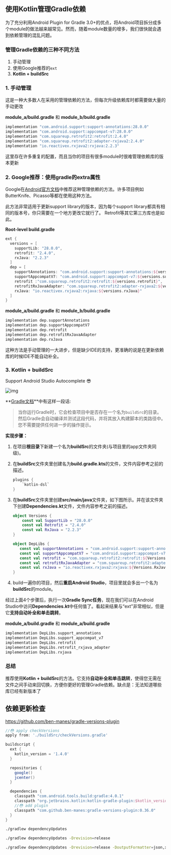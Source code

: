 ## 使用Kotlin管理Gradle依赖

为了充分利用Android Plugin for Gradle 3.0+的优点，将Android项目拆分成多个module的做法越来越常见。然而，随着module数量的增多，我们很快就会遇到依赖管理的混乱问题。

### 管理Gradle依赖的三种不同方法

1. 手动管理
2. 使用Google推荐的`ext`
3. **Kotlin + buildSrc**

### 1. 手动管理

这是一种大多数人在采用的管理依赖的方法，但每次升级依赖库时都需要做大量的手动更改

**module_a/build.gradle** 和 **module_b/build.gradle**

```groovy
implementation "com.android.support:support-annotations:28.0.0"
implementation "com.android.support:appcompat-v7:28.0.0"
implementation "com.squareup.retrofit2:retrofit:2.4.0"
implementation "com.squareup.retrofit2:adapter-rxjava2:2.4.0"
implementation "io.reactivex.rxjava2:rxjava:2.2.3"
```

这里存在许多重复的配置，而且当你的项目有很多module时很难管理依赖库的版本更新

### 2. Google推荐：使用gradle的extra属性

Google在[Android官方文档](https://developer.android.com/studio/build/gradle-tips)中推荐这种管理依赖的方法。许多项目例如ButterKnife、Picasso等都在使用这种方法。

此方法非常适用于更新support library的版本，因为每个support library都具有相同的版本号，你只需要在一个地方更改它就行了。 Retrofit等其它第三方库也是如此。

**Root-level build.gradle**

```groovy
ext {
  versions = [
    supportLib: "28.0.0",
    retrofit: "2.4.0",
    rxJava: "2.2.3"
  ]
  dep = [
    supportAnnotations: "com.android.support:support-annotations:${versions.supportLib}",
    supportAppcompatV7: "com.android.support:appcompat-v7:${versions.supportLib}",
    retrofit :"com.squareup.retrofit2:retrofit:${versions.retrofit}",
    retrofitRxJavaAdapter: "com.squareup.retrofit2:adapter-rxjava2:${versions.retrofit}",
    rxJava: "io.reactivex.rxjava2:rxjava:${versions.rxJava}"
  ]
}
```

**module_a/build.gradle** 和 **module_b/build.gradle**

```groovy
implementation dep.supportAnnotations
implementation dep.supportAppcompatV7
implementation dep.retrofit
implementation dep.retrofitRxJavaAdapter
implementation dep.rxJava
```

这种方法是手动管理的一大进步，但是缺少IDE的支持，更准确的说是在更新依赖库的时候IDE不能自动补全。

### 3. Kotlin + buildSrc

Support Android Studio Autocomplete 😎

![img](https://user-gold-cdn.xitu.io/2018/5/31/163b57650aacdc7d?imageslim)

**[Gradle文档](https://docs.gradle.org/current/userguide/organizing_gradle_projects.html#sec:build_sources)**中有这样一段话:

> 当你运行Gradle时，它会检查项目中是否存在一个名为`buildSrc`的目录。然后Gradle会自动编译并测试这段代码，并将其放入构建脚本的类路径中。您不需要提供任何进一步的操作提示。

**实现步骤：**

1. 在项目**根目录**下新建一个名为**buildSrc**的文件夹(与项目里的app文件夹同级)。
2. 在**buildSrc**文件夹里创建名为**build.gradle.kts**的文件，文件内容参考之前的描述。

   ```groovy
   plugins {
       `kotlin-dsl`
   }
   ```

3. 在**buildSrc**文件夹里创建**src/main/java**文件夹，如下图所示。并在该文件夹下创建**Dependencies.kt**文件，文件内容参考之前的描述。

   ```kotlin
   object Versions {
       const val SupportLib = "28.0.0"
       const val Retrofit = "2.4.0"
       const val RxJava = "2.2.3"
   }

   object DepLibs {
      const val supportAnnotations = "com.android.support:support-annotations:${Versions.SupportLib}"
      const val supportAppcompatV7 = "com.android.support:appcompat-v7:${Versions.SupportLib}"
      const val retrofit = "com.squareup.retrofit2:retrofit:${Versions.Retrofit}"
      const val retrofitRxJavaAdapter = "com.squareup.retrofit2:adapter-rxjava2:${Versions.Retrofit}"
      const val rxJava = "io.reactivex.rxjava2:rxjava:${Versions.RxJava}"
   }
   ```

4. build一遍你的项目，然后**重启Android Studio**，项目里就会多出一个名为**buildSrc**的module。

经过上面4个步骤后，执行一次**Gradle Sync任务**，现在我们可以在Android Studio中访问**Dependencies.kt**中任何值了。看起来结果与“ext”非常相似，但是它**支持自动补全和单击跳转**。

**module_a/build.gradle** 和 **module_a/build.gradle**

```groovy
implementation DepLibs.support_annotations
implementation DepLibs.support_appcompat_v7
implementation DepLibs.retrofit
implementation DepLibs.retrofit_rxjava_adapter
implementation DepLibs.rxjava
```

### 总结

推荐使用**Kotlin + buildSrc**的方法。它支持**自动补全和单击跳转**，使得您无需在文件之间手动来回切换，方便你更好的管理Gradle依赖。缺点是：无法知道哪些库已经有新版本了

## 依赖更新检查

https://github.com/ben-manes/gradle-versions-plugin

```groovy
//😳 apply checkVersions
apply from: './buildSrc/checkVersions.gradle'

buildscript {
  ext {
    kotlin_version = '1.4.0'
  }

  repositories {
    google()
    jcenter()
  }

  dependencies {
    classpath "com.android.tools.build:gradle:4.0.1"
    classpath "org.jetbrains.kotlin:kotlin-gradle-plugin:$kotlin_version"
    //😳 add plugin
    classpath "com.github.ben-manes:gradle-versions-plugin:0.36.0"
  }
}
```

```zsh
./gradlew dependencyUpdates

./gradlew dependencyUpdates -Drevision=release

./gradlew dependencyUpdates -Drevision=release -DoutputFormatter=json,xml,html
```
